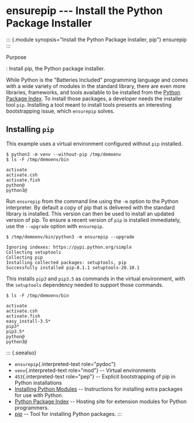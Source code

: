 ensurepip \-\-- Install the Python Package Installer
====================================================

::: {.module synopsis="Install the Python Package Installer, pip"}
ensurepip
:::

Purpose

:   Install pip, the Python package installer.

While Python is the \"Batteries Included\" programming language and
comes with a wide variety of modules in the standard library, there are
even more libraries, frameworks, and tools available to be installed
from the [Python Package Index](https://pypi.python.org/pypi). To
install those packages, a developer needs the installer tool `pip`.
Installing a tool meant to install tools presents an interesting
bootstrapping issue, which `ensurepip` solves.

Installing `pip`
----------------

This example uses a virtual environment configured without `pip`
installed.

``` {.sourceCode .none}
$ python3 -m venv --without-pip /tmp/demoenv
$ ls -F /tmp/demoenv/bin

activate
activate.csh
activate.fish
python@
python3@
```

Run `ensurepip` from the command line using the `-m` option to the
Python interpreter. By default a copy of pip that is delivered with the
standard library is installed. This version can then be used to install
an updated version of pip. To ensure a recent version of `pip` is
installed immediately, use the `--upgrade` option with `ensurepip`.

``` {.sourceCode .none}
$ /tmp/demoenv/bin/python3 -m ensurepip --upgrade

Ignoring indexes: https://pypi.python.org/simple
Collecting setuptools
Collecting pip
Installing collected packages: setuptools, pip
Successfully installed pip-8.1.1 setuptools-20.10.1
```

This installs `pip3` and `pip3.5` as commands in the virtual
environment, with the `setuptools` dependency needed to support those
commands.

``` {.sourceCode .none}
$ ls -F /tmp/demoenv/bin

activate
activate.csh
activate.fish
easy_install-3.5*
pip3*
pip3.5*
python@
python3@
```

::: {.seealso}
-   `ensurepip`{.interpreted-text role="pydoc"}
-   `venv`{.interpreted-text role="mod"} \-- Virtual environments
-   `453`{.interpreted-text role="pep"} \-- Explicit bootstrapping of
    pip in Python installations
-   [Installing Python
    Modules](https://docs.python.org/3.5/installing/index.html#installing-index)
    \-- Instructions for installing extra packages for use with Python.
-   [Python Package Index](https://pypi.python.org/pypi) \-- Hosting
    site for extension modules for Python programmers.
-   [pip](https://pypi.python.org/pypi/pip) \-- Tool for installing
    Python packages.
:::
